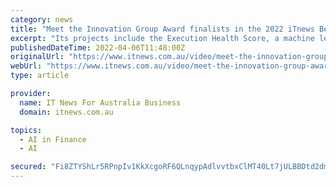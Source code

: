 ```yaml
---
category: news
title: "Meet the Innovation Group Award finalists in the 2022 iTnews Benchmark Awards"
excerpt: "Its projects include the Execution Health Score, a machine learning model for analysing project management data to predict the likelihood of gold or platinum milestone slippages in the bank’s ..."
publishedDateTime: 2022-04-06T11:48:00Z
originalUrl: "https://www.itnews.com.au/video/meet-the-innovation-group-award-finalists-in-the-2022-itnews-benchmark-awards-578390"
webUrl: "https://www.itnews.com.au/video/meet-the-innovation-group-award-finalists-in-the-2022-itnews-benchmark-awards-578390"
type: article

provider:
  name: IT News For Australia Business
  domain: itnews.com.au

topics:
  - AI in Finance
  - AI

secured: "Fi8ZTYShLr5RPnpIv1KkXcgoRF6QLnqypAdlvvtbxClMT40Lt7jULBBDtd2dmJYXNB3tfG4JqAu/pgaEDyww52L9o1pdzsSNFbSGEpLjMbJ7jBZ5+OOregUXA7eseHjKunuLaOjR7Gh19u4JOH9iyZjW2CLhgNgNtsEmTGp9sBGBtpshgoiXpyqiv8Dj4mMAD25jkLap67AhE3KWF/OKhdrJB0SPVAA0dwJde3VKkEXf6EIv5c/0fefNcXnzsCnC5OdAU0RgcYtN0ZcsiEQTWOzxsFQyNB1b8aBdilJ0cJMmzJd7M4DI5JIX+0GGMLJHDn5zc8ToKgfVO63hhLuwTGYI4sW8z/T2oA4V7G61gmw=;EZwvYvFUHrpW0cXs2ioviQ=="
---
```


